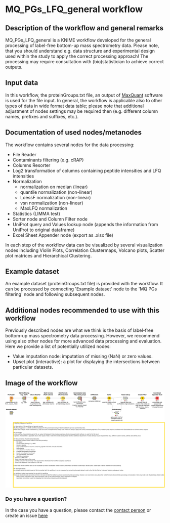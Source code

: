 # MQ_PGs_LFQ_general workflow

## Description of the workflow and general remarks
MQ_PGs_LFQ_general is a KNIME workflow developed for the general processing of label-free bottom-up mass spectrometry data.
Please note, that you should understand e.g. data structure and experimental design used within the study to apply the correct processing approach! The processing may require consultation with (bio)statistician to achieve correct outputs.

## Input data
In this workflow, the proteinGroups.txt file, an output of [MaxQuant](http://coxdocs.org/doku.php?id=maxquant:start) software  is used for the file input. 
In general, the workflow is applicable also to other types of data in wide format data table; please note that additional adjustment of nodes settings may be required then (e.g. different column names, prefixes and suffixes, etc.).

## Documentation of used nodes/metanodes
The workflow contains several nodes for the data processing:
-	File Reader
-	Contaminants filtering (e.g. cRAP)
-   Columns Resorter
-	Log2 transformation of columns containing peptide intensities and LFQ intensities
-	Normalization
    -   normalization on median (linear)
    -   quantile normalization (non-linear)
    -   LoessF normalization (non-linear)
    -   vsn normalization (non-linear)
    -   MaxLFQ normalization
-   Statistics (LIMMA test)
-   Sorter node and Column Filter node
-   UniProt query and Values lookup node (appends the information from UniProt to original dataframe) 
-   Excel Sheet Appender node (export as .xlsx file)

In each step of the workflow data can be visualized by several visualization nodes including Violin Plots, Correlation Clustermaps, Volcano plots, Scatter plot matrices and Hierarchical Clustering.

##  Example dataset
An example dataset (proteinGroups.txt file) is provided with the workflow. It can be processed by connecting 'Example dataset' node to the 'MQ PGs filtering' node and following subsequent nodes. 

## Additional nodes recommended to use with this workflow
Previously described nodes are what we think is the basis of label-free bottom-up mass spectrometry data processing. However, we recommend using also other nodes for more advanced data processing and evaluation. Here we provide a list of potentially utilized nodes:
-	Value imputation node: imputation of missing (NaN) or zero values.  
-	Upset plot (interactive): a plot for displaying the intersections between particular datasets.


## Image of the workflow 
![workflow image](workflow.png)

### Do you have a question?
In the case you have a question, please contact the [contact person](mailto:423436@mail.muni.cz) or create an issue [here](https://github.com/OmicsWorkflows/KNIME_workflows/issues/new)
